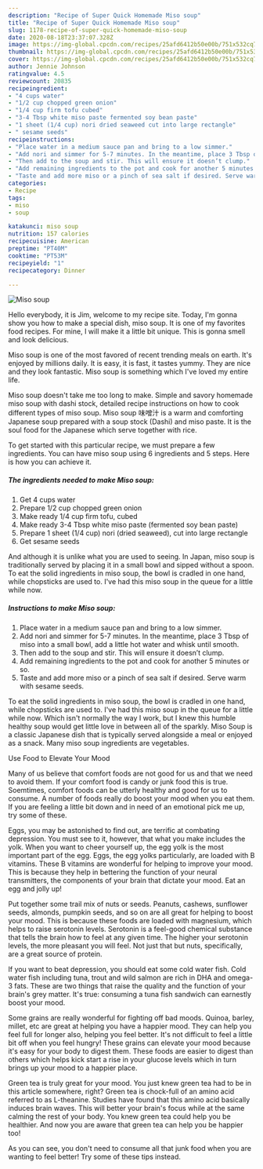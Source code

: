 ```yaml
---
description: "Recipe of Super Quick Homemade Miso soup"
title: "Recipe of Super Quick Homemade Miso soup"
slug: 1178-recipe-of-super-quick-homemade-miso-soup
date: 2020-08-18T23:37:07.328Z
image: https://img-global.cpcdn.com/recipes/25afd6412b50e00b/751x532cq70/miso-soup-recipe-main-photo.jpg
thumbnail: https://img-global.cpcdn.com/recipes/25afd6412b50e00b/751x532cq70/miso-soup-recipe-main-photo.jpg
cover: https://img-global.cpcdn.com/recipes/25afd6412b50e00b/751x532cq70/miso-soup-recipe-main-photo.jpg
author: Jennie Johnson
ratingvalue: 4.5
reviewcount: 20835
recipeingredient:
- "4 cups water"
- "1/2 cup chopped green onion"
- "1/4 cup firm tofu cubed"
- "3-4 Tbsp white miso paste fermented soy bean paste"
- "1 sheet (1/4 cup) nori dried seaweed cut into large rectangle"
- " sesame seeds"
recipeinstructions:
- "Place water in a medium sauce pan and bring to a low simmer."
- "Add nori and simmer for 5-7 minutes. In the meantime, place 3 Tbsp of miso into a small bowl, add a little hot water and whisk until smooth."
- "Then add to the soup and stir. This will ensure it doesn’t clump."
- "Add remaining ingredients to the pot and cook for another 5 minutes or so."
- "Taste and add more miso or a pinch of sea salt if desired. Serve warm with sesame seeds."
categories:
- Recipe
tags:
- miso
- soup

katakunci: miso soup 
nutrition: 157 calories
recipecuisine: American
preptime: "PT40M"
cooktime: "PT53M"
recipeyield: "1"
recipecategory: Dinner

---
```



![Miso soup](https://img-global.cpcdn.com/recipes/25afd6412b50e00b/751x532cq70/miso-soup-recipe-main-photo.jpg)

Hello everybody, it is Jim, welcome to my recipe site. Today, I'm gonna show you how to make a special dish, miso soup. It is one of my favorites food recipes. For mine, I will make it a little bit unique. This is gonna smell and look delicious.

Miso soup is one of the most favored of recent trending meals on earth. It's enjoyed by millions daily. It is easy, it is fast, it tastes yummy. They are nice and they look fantastic. Miso soup is something which I've loved my entire life.

Miso soup doesn&#39;t take me too long to make. Simple and savory homemade miso soup with dashi stock, detailed recipe instructions on how to cook different types of miso soup. Miso soup 味噌汁 is a warm and comforting Japanese soup prepared with a soup stock (Dashi) and miso paste. It is the soul food for the Japanese which serve together with rice.


To get started with this particular recipe, we must prepare a few ingredients. You can have miso soup using 6 ingredients and 5 steps. Here is how you can achieve it.

<!--inarticleads1-->

##### The ingredients needed to make Miso soup:

1. Get 4 cups water
1. Prepare 1/2 cup chopped green onion
1. Make ready 1/4 cup firm tofu, cubed
1. Make ready 3-4 Tbsp white miso paste (fermented soy bean paste)
1. Prepare 1 sheet (1/4 cup) nori (dried seaweed), cut into large rectangle
1. Get  sesame seeds


And although it is unlike what you are used to seeing. In Japan, miso soup is traditionally served by placing it in a small bowl and sipped without a spoon. To eat the solid ingredients in miso soup, the bowl is cradled in one hand, while chopsticks are used to. I&#39;ve had this miso soup in the queue for a little while now. 

<!--inarticleads2-->

##### Instructions to make Miso soup:

1. Place water in a medium sauce pan and bring to a low simmer.
1. Add nori and simmer for 5-7 minutes. In the meantime, place 3 Tbsp of miso into a small bowl, add a little hot water and whisk until smooth.
1. Then add to the soup and stir. This will ensure it doesn’t clump.
1. Add remaining ingredients to the pot and cook for another 5 minutes or so.
1. Taste and add more miso or a pinch of sea salt if desired. Serve warm with sesame seeds.


To eat the solid ingredients in miso soup, the bowl is cradled in one hand, while chopsticks are used to. I&#39;ve had this miso soup in the queue for a little while now. Which isn&#39;t normally the way I work, but I knew this humble healthy soup would get little love in between all of the sparkly. Miso Soup is a classic Japanese dish that is typically served alongside a meal or enjoyed as a snack. Many miso soup ingredients are vegetables. 

Use Food to Elevate Your Mood


Many of us believe that comfort foods are not good for us and that we need to avoid them. If your comfort food is candy or junk food this is true. Soemtimes, comfort foods can be utterly healthy and good for us to consume. A number of foods really do boost your mood when you eat them. If you are feeling a little bit down and in need of an emotional pick me up, try some of these.

Eggs, you may be astonished to find out, are terrific at combating depression. You must see to it, however, that what you make includes the yolk. When you want to cheer yourself up, the egg yolk is the most important part of the egg. Eggs, the egg yolks particularly, are loaded with B vitamins. These B vitamins are wonderful for helping to improve your mood. This is because they help in bettering the function of your neural transmitters, the components of your brain that dictate your mood. Eat an egg and jolly up!

Put together some trail mix of nuts or seeds. Peanuts, cashews, sunflower seeds, almonds, pumpkin seeds, and so on are all great for helping to boost your mood. This is because these foods are loaded with magnesium, which helps to raise serotonin levels. Serotonin is a feel-good chemical substance that tells the brain how to feel at any given time. The higher your serotonin levels, the more pleasant you will feel. Not just that but nuts, specifically, are a great source of protein.

If you want to beat depression, you should eat some cold water fish. Cold water fish including tuna, trout and wild salmon are rich in DHA and omega-3 fats. These are two things that raise the quality and the function of your brain's grey matter. It's true: consuming a tuna fish sandwich can earnestly boost your mood. 

Some grains are really wonderful for fighting off bad moods. Quinoa, barley, millet, etc are great at helping you have a happier mood. They can help you feel full for longer also, helping you feel better. It's not difficult to feel a little bit off when you feel hungry! These grains can elevate your mood because it's easy for your body to digest them. These foods are easier to digest than others which helps kick start a rise in your glucose levels which in turn brings up your mood to a happier place.

Green tea is truly great for your mood. You just knew green tea had to be in this article somewhere, right? Green tea is chock-full of an amino acid referred to as L-theanine. Studies have found that this amino acid basically induces brain waves. This will better your brain's focus while at the same calming the rest of your body. You knew green tea could help you be healthier. And now you are aware that green tea can help you be happier too!

As you can see, you don't need to consume all that junk food when you are wanting to feel better! Try  some  of  these  tips  instead.


